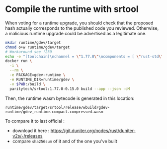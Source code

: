 # Compile the runtime with srtool

When voting for a runtime upgrade, you should check that the proposed hash actually corresponds to the published code you reviewed. Otherwise, a malicious runtime upgrade could be advertised as a legitimate one.

```sh
mkdir runtime/gdev/target
chmod o+w runtime/gdev/target
# Workaround see !239
echo -e "[toolchain]\nchannel = \"1.77.0\"\ncomponents = [ \"rust-std\", \"rust-src\" ]" > runtime/gdev/rust-toolchain.toml
docker run \
  -i \
  --rm \
  -e PACKAGE=gdev-runtime \
  -e RUNTIME_DIR=runtime/gdev \
  -v $PWD:/build \
  paritytech/srtool:1.77.0-0.15.0 build --app --json -cM
```

Then, the runtime wasm bytecode is generated in this location:

```
runtime/gdev/target/srtool/release/wbuild/gdev-runtime/gdev_runtime.compact.compressed.wasm
```

To compare it to last official :

- download it here : https://git.duniter.org/nodes/rust/duniter-v2s/-/releases
- compare `sha256sum` of it and of the one you've built

